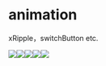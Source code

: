 # animation
xRipple，switchButton  etc.

![](https://github.com/betta-/maple/blob/master/%E6%95%88%E6%9E%9C%E5%9B%BE/1%EF%BC%8C5%EF%BC%8C7%E3%80%81%E6%8C%89%E9%92%AE%E9%94%AE%E7%9B%98%E7%AD%89%E7%82%B9%E5%87%BB.gif?raw=true)![](https://github.com/betta-/maple/blob/master/%E6%95%88%E6%9E%9C%E5%9B%BE/2.%E5%B7%A6%E4%BE%A7%E5%BC%B9%E7%AA%97%E5%BC%B9%E5%87%BA.gif?raw=true)![](https://github.com/betta-/maple/blob/master/%E6%95%88%E6%9E%9C%E5%9B%BE/6.%E5%BC%80%E5%85%B3%E5%8F%8A%E6%BB%91%E5%8A%A8.gif?raw=true)![](https://github.com/betta-/maple/blob/master/%E6%95%88%E6%9E%9C%E5%9B%BE/12.%E5%BC%B9%E7%AA%97.gif?raw=true)![](https://github.com/betta-/maple/blob/master/%E6%95%88%E6%9E%9C%E5%9B%BE/11.%E5%BC%B9%E7%AA%971.gif?raw=true)

